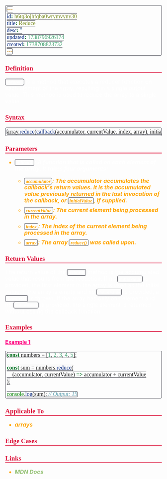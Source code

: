 ```yaml
---
id: h6tq3ojhfqba0wrymvyny30
title: Reduce
desc: ''
updated: 1738796926174
created: 1738708823732
---
```


<!--#region styles-->
<style>
    * {
        font-size: 18px;
    }
    h1 {
        color: red;
        font-weight: bold;
        border-bottom: 2px solid red;
        font-family: 'Algerian';
        text-align: center;
        font-size: 2em;
    }
    h2 {
        color: crimson;
        font-weight: bold;
        font-family: 'Algerian';
        border-bottom: 2px solid crimson;
        font-size: 1.5em;
    }
    h3 {
        color: rgb(255, 0, 127);
        font-weight: bold;
        text-decoration: underline;
        font-size: 1.2em;
        font-size: 1.2em;
    }
    h4 {
        color: rgb(0, 255, 255);
        font-weight: bold;
        text-decoration: underline;
        font-size: 1em;
    }
    h5 {
        color: darkblue;
        font-weight: bold;
        font-style: italic;
        font-size: 0.9em;
    }
    code {
        font-family: 'Cascadia Code';
        border: 1px solid #282a36;
        border-radius: 4px;
        padding: 1px 4px;
    }
    pre {
        font-family: 'Cascadia Code';
        border: 1px solid #282a36;
        border-radius: 4px;
        padding: 1px 4px;
    }
    p {
        font-style: 'Cascadia Code';
        color: white;
    }
    li {
        margin-bottom: 10px;
        font-style: italic;
        font-weight: bold;
        color: orange;
    }
    ul {
        margin-bottom: 10px;
        font-style: italic;
        font-weight: bold;
        color: orange;
    }
    b {
        font-weight: bold;
        color: rgb(255, 0, 0);
    }
    u {
        text-decoration: underline;
        font-weight: bold;
        font-style: italic;
    }
    a {
        color: #98c379;
        text-decoration: none;
    }
    a:hover {
        text-decoration: underline;
    }
    i {
        font-style: italic;
        color: yellow;
    }
    blockquote {
        background: rgba(255, 0, 127, 0.1); /* Light pink background */
        border-left: 5px solid rgb(255, 0, 127); /* Bold pink left border */
        padding: 10px 15px;
        margin: 10px 0;
        font-style: italic;
        font-weight: bold;
        color: white;
    }
</style>
<!--#endregion-->

## Definition

`reduce()` is a method that executes a reducer function on each element of the array, resulting in a single output value. This method is used to reduce the array to a single value.

## Syntax

```js
array.reduce(callback(accumulator, currentValue, index, array), initialValue);
```

## Parameters

-   `callback`: A function that is called on each element of the array. It takes four arguments:

    -   `accumulator`: The accumulator accumulates the callback's return values. It is the accumulated value previously returned in the last invocation of the callback, or `initialValue`, if supplied.
    -   `currentValue`: The current element being processed in the array.
    -   `index`: The index of the current element being processed in the array.
    -   `array`: The array `reduce()` was called upon.

## Return Values

The return value of the `reduce()` method is the accumulated value that results from the reduction. If no `initialValue` is provided, the first element in the array is used as the initial value. If the array is empty and no `initialValue` is provided, a `TypeError` is thrown. If the array has only one element and no `initialValue` is provided, the single element is returned without calling the callback function.

## Examples

### Example 1

```js
const numbers = [1, 2, 3, 4, 5];

const sum = numbers.reduce(
    (accumulator, currentValue) => accumulator + currentValue
);

console.log(sum); // Output: 15
```

## Applicable To

-   arrays

## Edge Cases

## Links

-   [MDN Docs](https://developer.mozilla.org/en-US/docs/Web/JavaScript/Reference/Global_Objects/Array/Reduce)
